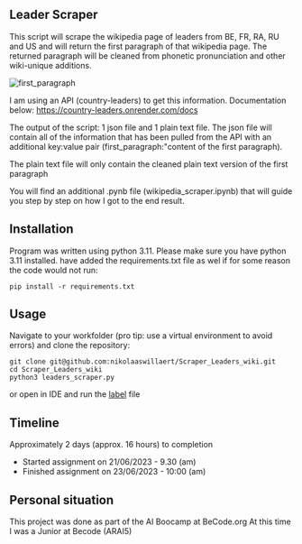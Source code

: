 ## Leader Scraper

This script will scrape the wikipedia page of leaders from BE, FR, RA, RU and US and will return the first paragraph of that wikipedia page. The returned paragraph will be cleaned from phonetic pronunciation and other wiki-unique additions.

![first_paragraph](https://github.com/nikolaaswillaert/Scraper_Leaders_wiki/assets/106211266/2144152c-1682-48c5-8170-d12903f02b65)

I am using an API (country-leaders) to get this information. Documentation below:
https://country-leaders.onrender.com/docs

The output of the script: 1 json file and 1 plain text file.
The json file will contain all of the information that has been pulled from the API with an additional key:value pair (first_paragraph:"content of the first paragraph).

The plain text file will only contain the cleaned plain text version of the first paragraph

You will find an additional .pynb file (wikipedia_scraper.ipynb) that will guide you step by step on how I got to the end result.
## Installation
Program was written using python 3.11. Please make sure you have python 3.11 installed.
have added the requirements.txt file as wel if for some reason the code would not run:
```
pip install -r requirements.txt
```

## Usage
Navigate to your workfolder (pro tip: use a virtual environment to avoid errors) and clone the repository:
```
git clone git@github.com:nikolaaswillaert/Scraper_Leaders_wiki.git
cd Scraper_Leaders_wiki
python3 leaders_scraper.py
```

or open in IDE and run the [label](leaders_scraper.py) file

## Timeline
Approximately 2 days (approx. 16 hours) to completion
- Started assignment on 21/06/2023 - 9.30 (am)
- Finished assignment on 23/06/2023 - 10:00 (am)

## Personal situation
This project was done as part of the AI Boocamp at BeCode.org
At this time I was a Junior at Becode (ARAI5)
